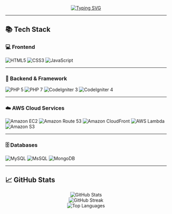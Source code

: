 <!-- 애니메이션 텍스트 배너 -->
<p align="center">
  <a href="https://github.com/joohwan-chung">
    <img src="https://readme-typing-svg.herokuapp.com?font=Oleo+Script&color=00FFFF&size=40&center=true&vCenter=true&width=600&height=80&lines=Thank+you+for+visiting!;I'm+JooHwan" alt="Typing SVG" />
  </a>
</p>

---

## 📚 Tech Stack

### 💻 Frontend
![HTML5](https://img.shields.io/badge/HTML5-E34F26?style=flat&logo=html5&logoColor=white)
![CSS3](https://img.shields.io/badge/CSS3-1572B6?style=flat&logo=css3&logoColor=white)
![JavaScript](https://img.shields.io/badge/JavaScript-F7DF1E?style=flat&logo=javascript&logoColor=black)

---

### 🧩 Backend & Framework
![PHP 5](https://img.shields.io/badge/PHP%205-777BB4?style=flat&logo=php&logoColor=white)
![PHP 7](https://img.shields.io/badge/PHP%207-777BB4?style=flat&logo=php&logoColor=white)
![CodeIgniter 3](https://img.shields.io/badge/CodeIgniter%203-EF4223?style=flat&logo=codeigniter&logoColor=white)
![CodeIgniter 4](https://img.shields.io/badge/CodeIgniter%204-EF4223?style=flat&logo=codeigniter&logoColor=white)

---

### ☁️ AWS Cloud Services
![Amazon EC2](https://img.shields.io/badge/Amazon%20EC2-232F3E?style=flat&logo=amazon-aws&logoColor=white)
![Amazon Route 53](https://img.shields.io/badge/Route%2053-232F3E?style=flat&logo=amazon-aws&logoColor=white)
![Amazon CloudFront](https://img.shields.io/badge/CloudFront-232F3E?style=flat&logo=amazon-aws&logoColor=white)
![AWS Lambda](https://img.shields.io/badge/Lambda-FF9900?style=flat&logo=aws-lambda&logoColor=white)
![Amazon S3](https://img.shields.io/badge/Amazon%20S3-569A31?style=flat&logo=amazon-s3&logoColor=white)

---

### 🗄️ Databases
![MySQL](https://img.shields.io/badge/MySQL-4479A1?style=flat&logo=mysql&logoColor=white)
![MsSQL](https://img.shields.io/badge/Microsoft%20SQL%20Server-CC2927?style=flat&logo=microsoft-sql-server&logoColor=white)
![MongoDB](https://img.shields.io/badge/MongoDB-47A248?style=flat&logo=mongodb&logoColor=white)

---

## 📈 GitHub Stats

<p align="center">
  <img src="https://github-readme-stats.vercel.app/api?username=joohwan-chung&show_icons=true&theme=tokyonight&hide_title=false&include_all_commits=true&count_private=true" alt="GitHub Stats" />
  <br/>
  <img src="https://github-readme-streak-stats.herokuapp.com/?user=joohwan-chung&theme=tokyonight" alt="GitHub Streak" />
  <br/>
  <img src="https://github-readme-stats.vercel.app/api/top-langs/?username=joohwan-chung&layout=compact&theme=tokyonight" alt="Top Languages" />
</p>

